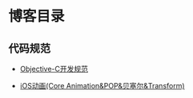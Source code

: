 # 博客目录

## 代码规范 

- [Objective-C开发规范](https://github.com/LuckyCat7848/Blogs/blob/master/posts/Objective-C%E5%BC%80%E5%8F%91%E8%A7%84%E8%8C%83.md)

- [iOS动画(Core Animation&POP&贝塞尔&Transform)](https://github.com/LuckyCat7848/Blogs/blob/master/posts/iOS%E5%8A%A8%E7%94%BB(Core%20Animation&POP&%E8%B4%9D%E5%A1%9E%E5%B0%94&Transform).md)
